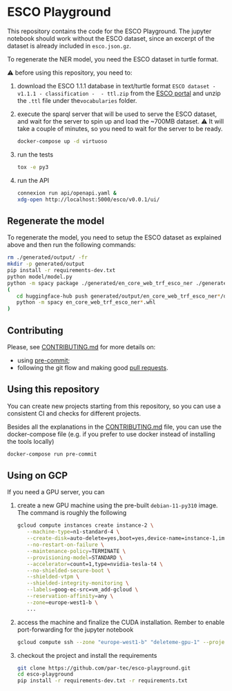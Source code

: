 # ESCO Playground

This repository contains the code for the ESCO Playground.
The jupyter notebook should work without the ESCO dataset,
since an excerpt of the dataset is already included in `esco.json.gz`.

To regenerate the NER model, you need the ESCO dataset in turtle format.

:warning: before using this repository, you need to:

1. download the ESCO 1.1.1 database in text/turtle format  `ESCO dataset - v1.1.1 - classification -  - ttl.zip` from the [ESCO portal](https://ec.europa.eu/esco/portal) and unzip the `.ttl` file under the`vocabularies` folder.

1. execute the sparql server that will be used to serve the ESCO dataset,
   and wait for the server to spin up and load the ~700MB dataset.
   :warning: It will take a couple of minutes, so you need to wait for the server to be ready.

   ```bash
   docker-compose up -d virtuoso
   ```

1. run the tests

   ```bash
   tox -e py3
   ```

1. run the API

   ```bash
   connexion run api/openapi.yaml &
   xdg-open http://localhost:5000/esco/v0.0.1/ui/
   ```

## Regenerate the model

To regenerate the model, you need to setup the ESCO dataset as explained above
and then run the following commands:

```bash
rm ./generated/output/ -fr
mkdir -p generated/output
pip install -r requirements-dev.txt
python model/model.py
python -m spacy package ./generated/en_core_web_trf_esco_ner ./generated/output --build wheel
(
   cd huggingface-hub push generated/output/en_core_web_trf_esco_ner*/dist/;
   python -m spacy en_core_web_trf_esco_ner*.whl
)
```

## Contributing

Please, see [CONTRIBUTING.md](CONTRIBUTING.md) for more details on:

- using [pre-commit](CONTRIBUTING.md#pre-commit);
- following the git flow and making good [pull requests](CONTRIBUTING.md#making-a-pr).

## Using this repository

You can create new projects starting from this repository,
so you can use a consistent CI and checks for different projects.

Besides all the explanations in the [CONTRIBUTING.md](CONTRIBUTING.md) file, you can use the docker-compose file
(e.g. if you prefer to use docker instead of installing the tools locally)

```bash
docker-compose run pre-commit
```


## Using on GCP

If you need a GPU server, you can

1. create a new GPU machine using the pre-built `debian-11-py310` image.
   The command is roughly the following

   ```bash
   gcloud compute instances create instance-2 \
      --machine-type=n1-standard-4 \
      --create-disk=auto-delete=yes,boot=yes,device-name=instance-1,image=projects/ml-images/global/images/c0-deeplearning-common-gpu-v20231209-debian-11-py310,mode=rw,size=80,type=projects/${PROJECT}/zones/europe-west1-b/diskTypes/pd-standard \
      --no-restart-on-failure \
      --maintenance-policy=TERMINATE \
      --provisioning-model=STANDARD \
      --accelerator=count=1,type=nvidia-tesla-t4 \
      --no-shielded-secure-boot \
      --shielded-vtpm \
      --shielded-integrity-monitoring \
      --labels=goog-ec-src=vm_add-gcloud \
      --reservation-affinity=any \
      --zone=europe-west1-b \
      ...

   ```

2. access the machine and finalize the CUDA installation. Rember to enable port-forwarding for the jupyter notebook

   ```bash
   gcloud compute ssh --zone "europe-west1-b" "deleteme-gpu-1" --project "esco-test" -- -NL 8081:localhost:8081

   ```

3. checkout the project and install the requirements

   ```bash
   git clone https://github.com/par-tec/esco-playground.git
   cd esco-playground
   pip install -r requirements-dev.txt -r requirements.txt
   ```
